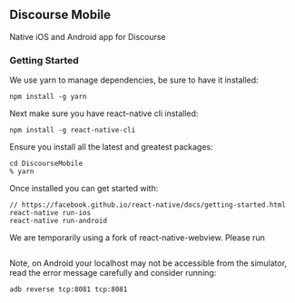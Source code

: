 Discourse Mobile
---

Native iOS and Android app for Discourse

### Getting Started

We use yarn to manage dependencies, be sure to have it installed:


```
npm install -g yarn
```

Next make sure you have react-native cli installed:

```
npm install -g react-native-cli
```

Ensure you install all the latest and greatest packages:

```
cd DiscourseMobile
% yarn
```

Once installed you can get started with:


```
// https://facebook.github.io/react-native/docs/getting-started.html
react-native run-ios
react-native run-android
```

We are temporarily using a fork of react-native-webview. Please run 
```

```

Note, on Android your localhost may not be accessible from the simulator, read the error message carefully and consider running:

```
adb reverse tcp:8081 tcp:8081
```

